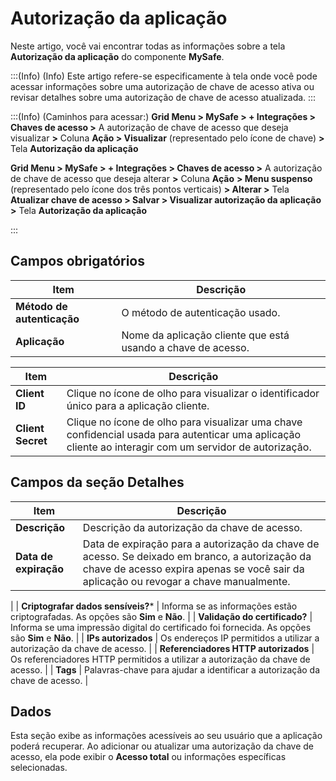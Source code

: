 # Autorização da aplicação

Neste artigo, você vai encontrar todas as informações sobre a tela **Autorização da aplicação** do componente **MySafe**.

:::(Info) (Info)
Este artigo refere-se especificamente à tela onde você pode acessar informações sobre uma autorização de chave de acesso ativa ou revisar detalhes sobre uma autorização de chave de acesso atualizada.
:::

:::(Info) (Caminhos para acessar:)
**Grid Menu > MySafe > + Integrações > Chaves de acesso >** A autorização de chave de acesso que deseja visualizar **>** Coluna **Ação > Visualizar** (representado pelo ícone de chave) **>** Tela **Autorização da aplicação**

**Grid Menu > MySafe > + Integrações > Chaves de acesso >** A autorização de chave de acesso que deseja alterar **>** Coluna **Ação** **> Menu suspenso** (representado pelo ícone dos três pontos verticais) **> Alterar >** Tela **Atualizar chave de acesso > Salvar > Visualizar autorização da aplicação  >** Tela **Autorização da aplicação**

:::

## Campos obrigatórios


| Item | Descrição |
| --- | --- |
| **Método de autenticação** | O método de autenticação usado. |
| **Aplicação** | Nome da aplicação cliente que está usando a chave de acesso. |


| Item | Descrição |
| --- | --- |
| **Client ID** | Clique no ícone de olho para visualizar o identificador único para a aplicação cliente. |
| **Client Secret** | Clique no ícone de olho para visualizar uma chave confidencial usada para autenticar uma aplicação cliente ao interagir com um servidor de autorização. |

## Campos da seção Detalhes


| Item | Descrição |
| --- | --- |
| **Descrição** | Descrição da autorização da chave de acesso.  |
| **Data de expiração** | Data de expiração para a autorização da chave de acesso. Se deixado em branco, a autorização da chave de acesso expira apenas se você sair da aplicação ou revogar a chave manualmente.
 |
| **Criptografar dados sensíveis?*** | Informa se as informações estão criptografadas. As opções são **Sim** e **Não**. |
| **Validação do certificado?** | Informa se uma impressão digital do certificado foi fornecida. As opções são **Sim** e **Não**. |
| **IPs
autorizados** | Os endereços IP permitidos a utilizar a autorização da chave de acesso. |
| **Referenciadores HTTP autorizados** | Os referenciadores HTTP permitidos a utilizar a autorização da chave de acesso. |
| **Tags** | Palavras-chave para ajudar a identificar a autorização da chave de acesso. |

## Dados

Esta seção exibe as informações acessíveis ao seu usuário que a aplicação poderá recuperar. Ao adicionar ou atualizar uma autorização da chave de acesso, ela pode exibir o **Acesso total** ou informações específicas selecionadas.